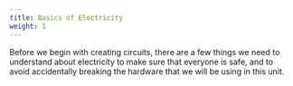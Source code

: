 ```yaml
---
title: Basics of Electricity
weight: 1
---
```


Before we begin with creating circuits, there are a few things we need to understand about electricity to make sure that everyone is safe, and to avoid accidentally breaking the hardware that we will be using in this unit. 